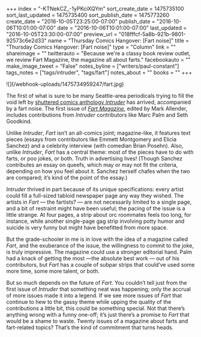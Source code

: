 +++
index = "-KTNekCZ_-1yPKciXQYm"
sort_create_date = 1475735100
sort_last_updated = 1475735400
sort_publish_date = 1475773260
create_date = "2016-10-05T23:25:00-07:00"
publish_date = "2016-10-06T10:01:00-07:00"
date = "2016-10-06T10:01:00-07:00"
last_updated = "2016-10-05T23:30:00-07:00"
preview_url = "018fffcf-5a8b-921b-9801-92573c6e2d33"
name = "Thursday Comics Hangover: [Fart noise]"
title = "Thursday Comics Hangover: [Fart noise]"
type = "Column"
link = ""
shareimage = ""
twitterauto = "Because we're a classy book review outlet, we review Fart Magazine, the magazine all about farts."
facebookauto = ""
make_image_tweet = "False"
notes_byline = ["writers/paul-constant"]
tags_notes = ["tags/intruder", "tags/fart"]
notes_about = ""
books = ""
+++
<p class="image-left">![](/webhook-uploads/1475734959247/fart.jpg)</p>

The first of what is sure to be many Seattle-area periodicals trying to fill the void left by [shuttered comics anthology *Intruder*]( http://www.seattlereviewofbooks.com/notes/2016/07/05/barging-right-on-in/) has arrived, accompanied by a fart noise. The first issue of [*Fart Magazine*]( https://www.facebook.com/fartmagseattle/), edited by Mark Allender, includes contributions from *Intruder* contributors like Marc Palm and Seth Goodkind. 

Unlike *Intruder*, *Fart* isn’t an all-comics joint; magazine-like, it features text pieces (essays from contributors like Emmett Montgomery and Elicia Sanchez) and a celebrity interview (with comedian Brian Posehn). Also, unlike *Intruder*, *Fart* has a central theme: most of the pieces have to do with farts, or poo jokes, or both. Truth in advertising lives! (Though Sanchez contributes an essay on queefs, which may or may not fit the criteria, depending on how you feel about it. Sanchez herself chafes when the two are compared; it’s kind of the point of the essay.)

*Intruder* thrived in part because of its unique specifications: every artist could fill a full-sized tabloid newspaper page any way they wished. The artists in *Fart* — the fartists? — are not necessarily limited to a single page, and a bit of restraint might have been useful; the pacing of the issue is a little strange. At four pages, a strip about orc roommates feels too long, for instance, while another single-page gag strip involving potty humor and suicide is very funny but might have benefitted from more space.

But the grade-schooler in me is in love with the idea of a magazine called *Fart*, and the exuberance of the issue, the willingness to commit to the joke, is truly impressive. The magazine could use a stronger editorial hand. Palm had a knack of getting the most —the absolute best work — out of his contributors, but *Fart* has a couple of subpar strips that could’ve used some more time, some more talent, or both.

But so much depends on the future of *Fart*. You couldn’t tell just from the first issue of *Intruder* that something neat was happening; only the accrual of more issues made it into a legend. If we see more issues of *Fart* that continue to hew to the gassy theme while upping the quality of the contributions a little bit, this could be something special. Not that there’s anything wrong with a funny one-off; it’s just there’s a promise to *Fart* that would be a shame to waste. Twenty issues of a magazine about farts and fart-related topics? That’s the kind of commitment that turns heads.
